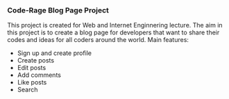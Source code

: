 ### Code-Rage Blog Page Project
This project is created for Web and Internet Enginnering lecture. The aim in this project is to create a blog page for developers that want to share their
codes and ideas for all coders around the world. Main features:
 - Sign up and create profile
 - Create posts
 - Edit posts
 - Add comments
 - Like posts
 - Search 